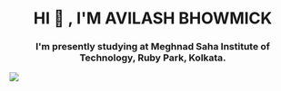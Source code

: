 <h1 align="center"> HI 🤙 , I'M AVILASH BHOWMICK</h1>

<h3 align="center"> I'm presently studying at Meghnad Saha Institute of Technology, Ruby Park, Kolkata.</h3>

![](https://www.graphicmania.net/creative-animated-gifs-project-by-mat-lucas/.gif)
